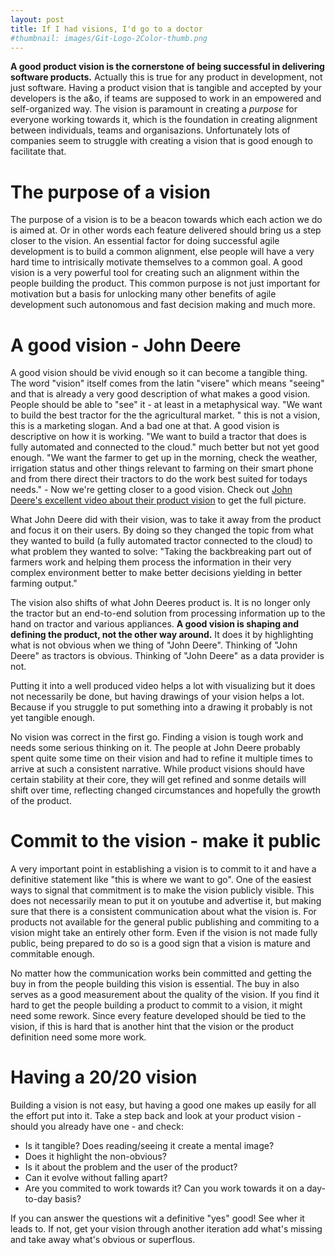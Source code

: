 ```yaml
---
layout: post
title: If I had visions, I'd go to a doctor
#thumbnail: images/Git-Logo-2Color-thumb.png
---
```


**A good product vision is the cornerstone of being successful in delivering software products.** Actually this is true for any product in development, not just software. Having a product vision that is tangible and accepted by your developers is the a&o, if teams are supposed to work in an empowered and self-organized way. The vision is paramount in creating a *purpose* for everyone working towards it, which is the foundation in creating alignment between individuals, teams and organisazions. Unfortunately lots of companies seem to struggle with creating a vision that is good enough to facilitate that. 

# The purpose of a vision

The purpose of a vision is to be a beacon towards which each action we do is aimed at. Or in other words each feature delivered should bring us a step closer to the vision. An essential factor for doing successful agile development is to build a common alignment, else people will have a very hard time to intrisically motivate themselves to a common goal. A good vision is a very powerful tool for creating such an alignment within the people building the product. This common purpose is not just important for motivation but a basis for unlocking many other benefits of agile development such autonomous and fast decision making and much more. 

# A good vision - John Deere

A good vision should be vivid enough so it can become a tangible thing. The word "vision" itself comes from the latin "visere" which means "seeing" and that is already a very good description of what makes a good vision. People should be able to "see" it - at least in a metaphysical way. "We want to build the best tractor for the the agricultural market. " this is not a vision, this is a marketing slogan. And a bad one at that. A good vision is descriptive on how it is working. "We want to build a tractor that does is fully automated and connected to the cloud." much better but not yet good enough. 
"We want the farmer to get up in the morning, check the weather, irrigation status and other things relevant to farming on their smart phone and from there direct their tractors to do the work best suited for todays needs." - Now we're getting closer to a good vision. Check out [John Deere's excellent video about their product vision](https://www.youtube.com/watch?v=t08nOEkrX-I) to get the full picture. 

What John Deere did with their vision, was to take it away from the product and focus it on their users. By doing so they changed the topic from what they wanted to build (a fully automated tractor connected to the cloud) to what problem they wanted to solve: "Taking the backbreaking part out of farmers work and helping them process the information in their very complex environment better to make better decisions yielding in better farming output."

The vision also shifts of what John Deeres product is. It is no longer only the tractor but an end-to-end solution from processing information up to the hand on tractor and various appliances. **A good vision is shaping and defining the product, not the other way around.** It does it by highlighting what is not obvious when we thing of "John Deere". Thinking of "John Deere" as tractors is obvious. Thinking of "John Deere" as a data provider is not.

Putting it into a well produced video helps a lot with visualizing but it does not necessarily be done, but having drawings of your vision helps a lot. Because if you struggle to put something into a drawing it probably is not yet tangible enough.

No vision was correct in the first go. Finding a vision is tough work and needs some serious thinking on it. The people at John Deere probably spent quite some time on their vision and had to refine it multiple times to arrive at such a consistent narrative. 
While product visions should have certain stability at their core, they will get refined and sonme details will shift over time, reflecting changed circumstances and hopefully the growth of the product. 

# Commit to the vision - make it public

A very important point in establishing a vision is to commit to it and have a definitive statement like "this is where we want to go". One of the easiest ways to signal that commitment is to make the vision publicly visible. This does not necessarily mean to put it on youtube and advertise it, but making sure that there is a consistent communication about what the vision is. For products not available for the general public publishing and commiting to a vision might take an entirely other form. Even if the vision is not made fully public, being prepared to do so is a good sign that a vision is mature and commitable enough. 

No matter how the communication works bein committed and getting the buy in from the people building this vision is essential. The buy in also serves as a good measurement about the quality of the vision. If you find it hard to get the people building a product to commit to a vision, it might need some rework. Since every feature developed should be tied to the vision, if this is hard that is another hint that the vision or the product definition need some more work. 

# Having a 20/20 vision

Building a vision is not easy, but having a good one makes up easily for all the effort put into it. Take a step back and look at your product vision - should you already have one - and check: 

 * Is it tangible? Does reading/seeing it create a mental image? 
 * Does it highlight the non-obvious? 
 * Is it about the problem and the user of the product? 
 * Can it evolve without falling apart?
 * Are you commited to work towards it? Can you work towards it on a day-to-day basis?

If you can answer the questions wit a definitive "yes" good! See wher it leads to. If not, get your vision through another iteration add what's missing and take away what's obvious or superflous. 

 

